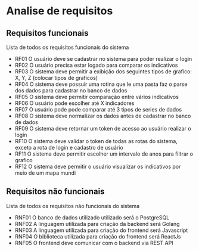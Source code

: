 # Analise de requisitos

## Requisitos funcionais
Lista de todos os requisitos funcionais do sistema

- RF01 O usuário deve se cadastrar no sistema para poder realizar o login 
- RF02 O usuário precisa estar logado para comparar os indicativos 
- RF03 O sistema deve permitir a exibição dos seguintes tipos de grafico: X, Y, Z (colocar tipos de graficos)
- RF04 O sistema deve possuir uma rotina que le uma pasta faz o parse dos dados para cadastrar no banco de dados
- RF05 O sistema deve permitir comparação entre vários indicativos 
- RF06 O usuário pode escolher até X indicadores
- RF07 O usuário pode pode comparar até 3 tipos de series de dados
- RF08 O sistema deve normalizar os dados antes de cadastrar no banco de dados 
- RF09 O sistema deve retornar um token de acesso ao usuário realizar o login
- RF10 O sistema deve validar o token de todas as rotas do sistema, exceto a rota de login e cadastro de usuário 
- RF11 O sistema deve permitir escolher um intervalo de anos para filtrar o grafico
- RF12 O sistema deve permitir o usuário visualizar os indicativos por meio de um mapa mundi

## Requisitos não funcionais
Lista de todos os requisitos não funcionais do sistema

- RNF01 O banco de dados utilizado utilizado será o PostgreSQL
- RNF02 A linguagem utilizada para criação da backend será Golang
- RNF03 A linguagem utilizada para criação do frontend será Javascript 
- RNF04 O biblioteca utilizada para criação do frontend será ReactJs
- RNF05 O frontend deve comunicar com o backend via REST API
